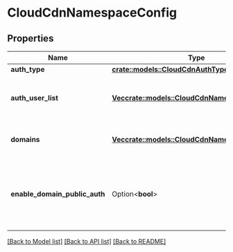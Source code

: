 # CloudCdnNamespaceConfig

## Properties

Name | Type | Description | Notes
------------ | ------------- | ------------- | -------------
**auth_type** | [**crate::models::CloudCdnAuthType**](CloudCdnAuthType.md) |  | 
**auth_user_list** | [**Vec<crate::models::CloudCdnNamespaceAuthUser>**](CloudCdnNamespaceAuthUser.md) | A list of CDN authenticated users for a given namespace. | 
**domains** | [**Vec<crate::models::CloudCdnNamespaceDomain>**](CloudCdnNamespaceDomain.md) | A list of CDN domains for a given namespace. | 
**enable_domain_public_auth** | Option<**bool**> | Whether or not to allow users to connect to the given namespace via domain name. | [optional]

[[Back to Model list]](../README.md#documentation-for-models) [[Back to API list]](../README.md#documentation-for-api-endpoints) [[Back to README]](../README.md)



